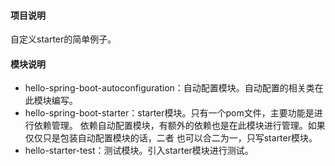 #### 项目说明
自定义starter的简单例子。

#### 模块说明
- hello-spring-boot-autoconfiguration：自动配置模块。自动配置的相关类在此模块编写。
- hello-spring-boot-starter：starter模块。只有一个pom文件，主要功能是进行依赖管理。
依赖自动配置模块，有额外的依赖也是在此模块进行管理。如果仅仅只是包装自动配置模块的话，二者
也可以合二为一，只写starter模块。
- hello-starter-test：测试模块。引入starter模块进行测试。